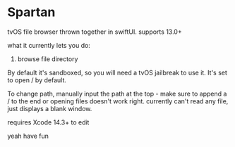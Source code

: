 # Spartan
tvOS file browser thrown together in swiftUI. supports 13.0+

what it currently lets you do:

1. browse file directory

By default it's sandboxed, so you will need a tvOS jailbreak to use it. It's set to open / by default.

To change path, manually input the path at the top - make sure to append a / to the end or opening files doesn't work right. currently can't read any file, just displays a blank window.

requires Xcode 14.3+ to edit

yeah have fun

